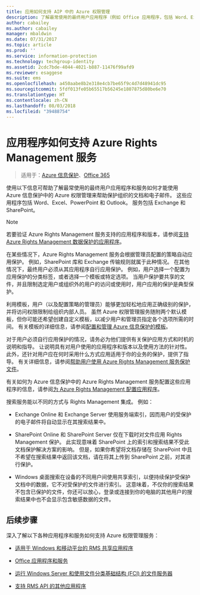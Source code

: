 ```yaml
---
title: 应用如何支持 AIP 中的 Azure 权限管理
description: 了解最常使用的最终用户应用程序（例如 Office 应用程序，包括 Word、Excel、PowerPoint 和 Outlook）和服务（例如 Exchange 和 SharePoint）如何才能使用 Azure 信息保护中的 Azure Rights Management 来帮助保护组织的文档和电子邮件。
author: cabailey
ms.author: cabailey
manager: mbaldwin
ms.date: 07/31/2017
ms.topic: article
ms.prod: ''
ms.service: information-protection
ms.technology: techgroup-identity
ms.assetid: 2cdc7bde-4044-4021-b887-11476f99afd9
ms.reviewer: esaggese
ms.suite: ems
ms.openlocfilehash: a450aabe8b2e318e4cb7be65f9c4d7d48941dc95
ms.sourcegitcommit: 5fdf013fe05b65517b56245e1807875d80be6e70
ms.translationtype: HT
ms.contentlocale: zh-CN
ms.lasthandoff: 08/03/2018
ms.locfileid: "39488754"
---
```

# <a name="how-applications-support-the-azure-rights-management-service"></a>应用程序如何支持 Azure Rights Management 服务

>适用于：[Azure 信息保护](https://azure.microsoft.com/pricing/details/information-protection)、[Office 365](http://download.microsoft.com/download/E/C/F/ECF42E71-4EC0-48FF-AA00-577AC14D5B5C/Azure_Information_Protection_licensing_datasheet_EN-US.pdf)

使用以下信息可帮助了解最常使用的最终用户应用程序和服务如何才能使用 Azure 信息保护中的 Azure 权限管理来帮助保护组织的文档和电子邮件。 这些应用程序包括 Word、Excel、PowerPoint 和 Outlook。 服务包括 Exchange 和 SharePoint。

> [!NOTE]
> 若要验证 Azure Rights Management 服务支持的应用程序和版本，请参阅[支持 Azure Rights Management 数据保护的应用程序](./requirements-applications.md)。

在某些情况下，Azure Rights Management 服务会根据管理员配置的策略自动应用保护。 例如，SharePoint 库和 Exchange 传输规则就属于此种情况。 在其他情况下，最终用户必须从其应用程序自行应用保护。 例如，用户选择一个配置为应用保护的分类标签，或者选择一个模板或特定选项。 当用户保护要共享的文件，并且限制选定用户或组织外的用户的访问或使用时，用户应用的保护是典型保护。

利用模板，用户（以及配置策略的管理员）能够更加轻松地应用正确级别的保护，并将访问权限限制给组织内部人员。 虽然 Azure 权限管理服务随附两个默认模板，但你可能还希望创建自定义模板，以减少用户和管理员指定各个选项所需的时间。 有关模板的详细信息，请参阅[配置和管理 Azure 信息保护的模板](configure-policy-templates.md)。

对于用户必须自行应用保护的情况，请务必为他们提供有关保护应用方式和时机的说明和指导。 让说明具有对用户使用的应用程序和版本以及使用方法的针对性。 此外，还针对用户应在何时采用什么方式应用适用于你的业务的保护，提供了指导。 有关详细信息，请参阅[帮助用户使用 Azure Rights Management 服务保护文件](help-users.md)。

有关如何为 Azure 信息保护中的 Azure Rights Management 服务配置这些应用程序的信息，请参阅[为 Azure Rights Management 配置应用程序](configure-applications.md)。

搜索服务能以不同的方式与 Rights Management 集成。 例如： 

- Exchange Online 和 Exchange Server 使用服务端索引，因而用户的受保护的电子邮件将自动显示在其搜索结果中。 

- SharePoint Online 和 SharePoint Server 仅在下载时对文件应用 Rights Management 保护。 此实现意味着 SharePoint 上的索引和搜索结果不受此文档保护解决方案的影响。 但是，如果你希望将文档存储在 SharePoint 中且不希望在搜索结果中返回该文档，请在将其上传到 SharePoint 之前，对其进行保护。

- Windows 桌面搜索在设备的不同用户间使用共享索引，以便持续保护受保护文档中的数据，它不对受保护的文件进行索引。 这意味着，不仅你的搜索结果不包含已保护的文件，你还可以放心，登录或连接到你的电脑的其他用户的搜索结果中也不会显示包含敏感数据的文件。 

## <a name="next-steps"></a>后续步骤

深入了解以下各种应用程序和服务如何支持 Azure 权限管理服务：

-   [适用于 Windows 和移动平台的 RMS 共享应用程序](sharing-app-support.md)

-   [Office 应用程序和服务](office-apps-services-support.md)

-   [运行 Windows Server 和使用文件分类基础结构 (FCI) 的文件服务器](file-server-support.md)

-   [支持 RMS API 的其他应用程序](api-support.md)

